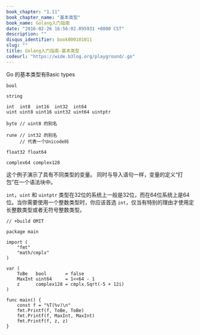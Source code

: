 ```yaml
---
book_chapter: "1.11"
book_chapter_name: "基本类型"
book_name: Golang入门指南
date: "2016-02-26 16:56:02.095931 +0800 CST"
description: ""
disqus_identifier: book000101011
slug: ""
title: Golang入门指南-基本类型
codeurl: "https://wide.b3log.org/playground/.go"
---
```





Go 的基本类型有Basic types

	bool

	string

	int  int8  int16  int32  int64
	uint uint8 uint16 uint32 uint64 uintptr

	byte // uint8 的别名

	rune // int32 的别名
	     // 代表一个Unicode码

	float32 float64

	complex64 complex128

这个例子演示了具有不同类型的变量。
同时与导入语句一样，变量的定义“打包”在一个语法块中。

`int`，`uint` 和 `uintptr` 类型在32位的系统上一般是32位，而在64位系统上是64位。当你需要使用一个整数类型时，你应该首选 `int`，仅当有特别的理由才使用定长整数类型或者无符号整数类型。

```
// +build OMIT

package main

import (
	"fmt"
	"math/cmplx"
)

var (
	ToBe   bool       = false
	MaxInt uint64     = 1<<64 - 1
	z      complex128 = cmplx.Sqrt(-5 + 12i)
)

func main() {
	const f = "%T(%v)\n"
	fmt.Printf(f, ToBe, ToBe)
	fmt.Printf(f, MaxInt, MaxInt)
	fmt.Printf(f, z, z)
}

```

